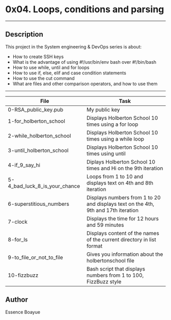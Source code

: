# 0x04. Loops, conditions and parsing
---
## Description

This project in the System engineering & DevOps series is about:
* How to create SSH keys
* What is the advantage of using #!/usr/bin/env bash over #!/bin/bash
* How to use while, until and for loops
* How to use if, else, elif and case condition statements
* How to use the cut command
* What are files and other comparison operators, and how to use them

---
File|Task
---|---
0-RSA_public_key.pub | My public key
1-for_holberton_school | Displays Holberton School 10 times using a for loop
2-while_holberton_school | Displays Holberton School 10 times using a while loop
3-until_holberton_school | Displays Holberton School 10 times using until
4-if_9_say_hi | Diplays Holberton School 10 times and Hi on the 9th iteration
5-4_bad_luck_8_is_your_chance | Loops from 1 to 10 and displays text on 4th and 8th iteration
6-superstitious_numbers | Displays numbers from 1 to 20 and displays text on the 4th, 9th and 17th iteration
7-clock | Displays the time for 12 hours and 59 minutes
8-for_ls | Displays content of the names of the current directory in list format
9-to_file_or_not_to_file | Gives you information about the holbertonschool file
10-fizzbuzz | Bash script that displays numbers from 1 to 100, FizzBuzz style


## Author
Essence Boayue

